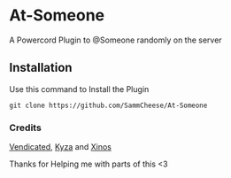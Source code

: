 # At-Someone

A Powercord Plugin to @Someone randomly on the server

## Installation

Use this command to Install the Plugin

``git clone https://github.com/SammCheese/At-Someone``

### Credits

[Vendicated](https://github.com/Vendicated),  [Kyza](https://github.com/Kyza) and [Xinos](https://github.com/userXinos)

Thanks for Helping me with parts of this <3

